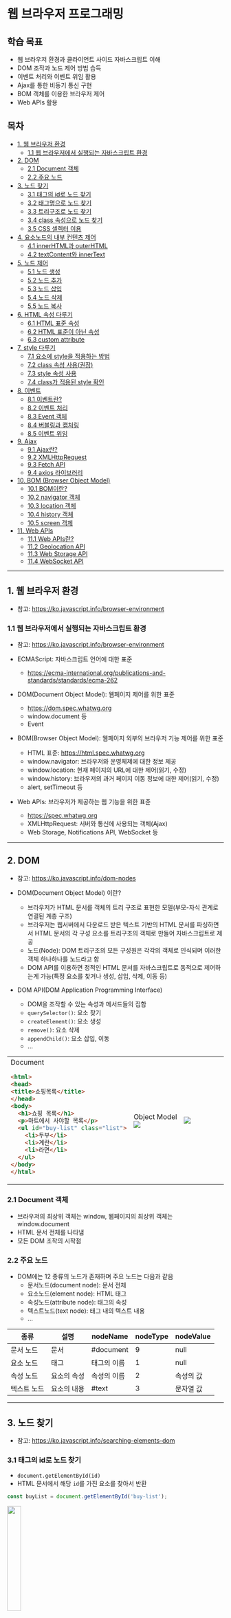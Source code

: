 # 웹 브라우저 프로그래밍

## 학습 목표
- 웹 브라우저 환경과 클라이언트 사이드 자바스크립트 이해
- DOM 조작과 노드 제어 방법 습득
- 이벤트 처리와 이벤트 위임 활용
- Ajax를 통한 비동기 통신 구현
- BOM 객체를 이용한 브라우저 제어
- Web APIs 활용

## 목차
- [1. 웹 브라우저 환경](#1-웹-브라우저-환경)
  + [1.1 웹 브라우저에서 실행되는 자바스크립트 환경](#11-웹-브라우저에서-실행되는-자바스크립트-환경)
- [2. DOM](#2-dom)
  + [2.1 Document 객체](#21-document-객체)
  + [2.2 주요 노드](#22-주요-노드)
- [3. 노드 찾기](#3-노드-찾기)
  + [3.1 태그의 id로 노드 찾기](#31-태그의-id로-노드-찾기)
  + [3.2 태그명으로 노드 찾기](#32-태그명으로-노드-찾기)
  + [3.3 트리구조로 노드 찾기](#33-트리구조로-노드-찾기)
  + [3.4 class 속성으로 노드 찾기](#34-class-속성으로-노드-찾기)
  + [3.5 CSS 셀렉터 이용](#35-css-셀렉터-이용)
- [4. 요소노드의 내부 컨텐츠 제어](#4-요소노드의-내부-컨텐츠-제어)
  + [4.1 innerHTML과 outerHTML](#41-innerhtml과-outerhtml)
  + [4.2 textContent와 innerText](#42-textcontent와-innertext)
- [5. 노드 제어](#5-노드-제어)
  + [5.1 노드 생성](#51-노드-생성)
  + [5.2 노드 추가](#52-노드-추가)
  + [5.3 노드 삽입](#53-노드-삽입)
  + [5.4 노드 삭제](#54-노드-삭제)
  + [5.5 노드 복사](#55-노드-복사)
- [6. HTML 속성 다루기](#6-html-속성-다루기)
  + [6.1 HTML 표준 속성](#61-html-표준-속성)
  + [6.2 HTML 표준이 아닌 속성](#62-html-표준이-아닌-속성)
  + [6.3 custom attribute](#63-custom-attribute)
- [7. style 다루기](#7-style-다루기)
  + [7.1 요소에 style을 적용하는 방법](#71-요소에-style을-적용하는-방법)
  + [7.2 class 속성 사용(권장)](#72-class-속성-사용권장)
  + [7.3 style 속성 사용](#73-style-속성-사용)
  + [7.4 class가 적용된 style 확인](#74-class가-적용된-style-확인)
- [8. 이벤트](#8-이벤트)
  + [8.1 이벤트란?](#81-이벤트란)
  + [8.2 이벤트 처리](#82-이벤트-처리)
  + [8.3 Event 객체](#83-event-객체)
  + [8.4 버블링과 캡처링](#84-버블링과-캡처링)
  + [8.5 이벤트 위임](#85-이벤트-위임)
- [9. Ajax](#9-ajax)
  + [9.1 Ajax란?](#91-ajax란)
  + [9.2 XMLHttpRequest](#92-xmlhttprequest)
  + [9.3 Fetch API](#93-fetch-api)
  + [9.4 axios 라이브러리](#94-axios-라이브러리)
- [10. BOM (Browser Object Model)](#10-bom-browser-object-model)
  + [10.1 BOM이란?](#101-bom이란)
  + [10.2 navigator 객체](#102-navigator-객체)
  + [10.3 location 객체](#103-location-객체)
  + [10.4 history 객체](#104-history-객체)
  + [10.5 screen 객체](#105-screen-객체)
- [11. Web APIs](#11-web-apis)
  + [11.1 Web APIs란?](#111-web-apis란)
  + [11.2 Geolocation API](#112-geolocation-api)
  + [11.3 Web Storage API](#113-web-storage-api)
  + [11.4 WebSocket API](#114-websocket-api)

---

## 1. 웹 브라우저 환경
- 참고: https://ko.javascript.info/browser-environment

### 1.1 웹 브라우저에서 실행되는 자바스크립트 환경
- 참고: https://ko.javascript.info/browser-environment

- ECMAScript: 자바스크립트 언어에 대한 표준
  + https://ecma-international.org/publications-and-standards/standards/ecma-262
- DOM(Document Object Model): 웹페이지 제어를 위한 표준
  + https://dom.spec.whatwg.org
  + window.document 등
  + Event
- BOM(Browser Object Model): 웹페이지 외부의 브라우저 기능 제어를 위한 표준
  + HTML 표준: https://html.spec.whatwg.org
  + window.navigator: 브라우저와 운영체제에 대한 정보 제공
  + window.location: 현재 페이지의 URL에 대한 제어(읽기, 수정)
  + window.history: 브라우저의 과거 페이지 이동 정보에 대한 제어(읽기, 수정)
  + alert, setTimeout 등
- Web APIs: 브라우저가 제공하는 웹 기능을 위한 표준
  + https://spec.whatwg.org
  + XMLHttpRequest: 서버와 통신에 사용되는 객체(Ajax)
  + Web Storage, Notifications API, WebSocket 등

---

## 2. DOM
- 참고: https://ko.javascript.info/dom-nodes

- DOM(Document Object Model) 이란?
  + 브라우저가 HTML 문서를 객체의 트리 구조로 표현한 모델(부모-자식 관계로 연결된 계층 구조)
  + 브라우저는 웹서버에서 다운로드 받은 텍스트 기반의 HTML 문서를 파싱하면서 HTML 문서의 각 구성 요소를 트리구조의 객체로 만들어 자바스크립트로 제공
  + 노드(Node): DOM 트리구조의 모든 구성원은 각각의 객체로 인식되며 이러한 객체 하나하나를 노드라고 함
  + DOM API를 이용하면 정적인 HTML 문서를 자바스크립트로 동적으로 제어하는게 가능(특정 요소를 찾거나 생성, 삽입, 삭제, 이동 등)

- DOM API(DOM Application Programming Interface)
  + DOM을 조작할 수 있는 속성과 메서드들의 집합
  + `querySelector()`: 요소 찾기
  + `createElement()`: 요소 생성
  + `remove()`: 요소 삭제
  + `appendChild()`: 요소 삽입, 이동
  + ...

<table><tr><td width="30%">
Document

  ```html
  <html>
  <head>
  <title>쇼핑목록</title>
  </head>
  <body>
    <h1>쇼핑 목록</h1>
    <p>마트에서 사야할 목록</p>
    <ul id="buy-list" class="list">
      <li>두부</li>
      <li>계란</li>
      <li>라면</li>
    </ul>
  </body>
  </html>
  ```

</td><td>
Object Model
<img src="images/05-02.png">

</td><td width="20%">
<img src="images/05-01.png">
</td></tr></table>


### 2.1 Document 객체
- 브라우저의 최상위 객체는 window, 웹페이지의 최상위 객체는 window.document
- HTML 문서 전체를 나타냄
- 모든 DOM 조작의 시작점

### 2.2 주요 노드
- DOM에는 12 종류의 노드가 존재하며 주요 노드는 다음과 같음
  + 문서노드(document node): 문서 전체
  + 요소노드(element node): HTML 태그
  + 속성노드(attribute node): 태그의 속성
  + 텍스트노드(text node): 태그 내의 텍스트 내용
  + ...

| 종류 | 설명 | nodeName | nodeType | nodeValue |
|------|------|----------|----------|-----------|
| 문서 노드 | 문서 | #document | 9 | null |
| 요소 노드 | 태그 | 태그의 이름 | 1 | null |
| 속성 노드 | 요소의 속성 | 속성의 이름 | 2 | 속성의 값 |
| 텍스트 노드 | 요소의 내용 | #text | 3 | 문자열 값 |

---

## 3. 노드 찾기
- 참고: https://ko.javascript.info/searching-elements-dom

### 3.1 태그의 id로 노드 찾기
- `document.getElementById(id)`
- HTML 문서에서 해당 `id`를 가진 요소를 찾아서 반환

```js
const buyList = document.getElementById('buy-list');
```

<img src="images/05-03.png" width="25%">

### 3.2 태그명으로 노드 찾기
- `document.getElementsByTagName(tagName)`
- `요소노드.getElementsByTagName(tagName)`
- 문서 전체 또는 지정한 요소노드의 하위 모든 요소를 대상으로 태그명에 해당하는 요소노드를 NodeList(유사 배열 객체)로 반환

```js
const liList = buyList.getElementsByTagName('li');
```

<img src="images/05-04.png" width="25%">

### 3.3 트리구조로 노드 찾기
- 부모/자식 노드 찾기
- 형제 노드 찾기

#### 부모/자식과 관련된 노드의 속성
- `childNodes`: 자식 노드(요소, 텍스트, 주석 등의 노드)의 목록이 저장된 NodeList(유사 배열) 객체
- `children`: 자식 요소 노드의 목록이 저장된 HTMLCollection(유사 배열) 객체
- `firstChild`: 첫번째 자식 노드(요소, 텍스트, 주석 등의 노드)
- `firstElementChild`: 첫번째 자식 요소 노드
- `lastChild`: 마지막 자식 노드(요소, 텍스트, 주석 등의 노드)
- `lastElementChild`: 마지막 자식 요소 노드
- `parentNode`: 부모 노드
- `parentElement`: 부모 요소 노드

```js
const buyList = document.getElementById('buy-list');
const firstItem = buyList.firstElementChild;
const lastItem = buyList.lastElementChild;
const liList = buyList.childNodes;
```

<img src="images/05-05.png" width="25%">

#### 형제와 관련된 노드의 속성
- `previousSibling`: 바로 앞의 형제 노드(요소, 텍스트, 주석 등의 노드)
- `previousElementSibling`: 바로 앞의 형제 요소 노드
- `nextSibling`: 바로 뒤의 형제 노드(요소, 텍스트, 주석 등의 노드)
- `nextElementSibling`: 바로 뒤의 형제 요소 노드

```js
const buyList = document.getElementById('buy-list');
const secondItem = buyList.childNodes[3];
const firstItem = secondItem.previousElementSibling;
const lastItem = secondItem.nextElementSibling;
```

<img src="images/05-05.png" width="25%">

### 3.4 class 속성으로 노드 찾기
- `document.getElementsByClassName(className)`
- 지정한 클래스명을 가진 요소 노드의 목록을 반환(NodeList, 유사 배열 객체)

```js
const buyList = document.getElementsByClassName('list')[0];
```

<img src="images/05-06.png" width="25%">

### 3.5 CSS 셀렉터 이용
- Selector: CSS에서 사용하는 노드 선택 구문
  + 참고: https://developer.mozilla.org/ko/docs/Web/CSS/CSS_selectors
- `document.querySelector(selector)`: 지정한 selector 구문에 매칭되는 노드 목록 중 첫번째 노드를 반환
- `document.querySelectorAll(selector)`: 지정한 selector 구문에 매칭되는 노드 목록을 반환(NodeList, 유사 배열 객체)

```js
const buyList = document.querySelector('.list');
const buyList = document.querySelector('#buy-list');
const buyList = document.querySelectorAll('ul')[0];
```

<img src="images/05-07.png" width="25%">

---

## 4. 요소노드의 내부 컨텐츠 제어
- 참고: https://ko.javascript.info/basic-dom-node-properties

### 4.1 innerHTML과 outerHTML
- `elem.innerHTML`: elem의 내부 HTML 코드의 값을 조회하거나 수정 (elem 자신은 제외)
- `elem.outerHTML`: elem의 내부 HTML 코드의 값을 조회하거나 수정 (elem 자신을 포함)

```html
  <ul id="buy-list" class="list">
    <li>두부</li>
    <li>계란</li>
    <li>라면</li>
  </ul>
```

```js
const shoppingList = document.querySelector('#buy-list');
// '\n    <li>두부</li>\n    <li>계란</li>\n    <li>라면</li>\n  '
console.log(shoppingList.innerHTML);
// '<ul id="buy-list" class="list">\n    <li>두부</li>\n    <li>계란</li>\n    <li>라면</li>\n  </ul>'
console.log(shoppingList.outerHTML);
```

### 4.2 textContent와 innerText
- `elem.textContent`: elem의 내부 텍스트 노드의 값을 조회하거나 수정
  + 소스코드의 값 그대로 조회
- `elem.innerText`: elem의 내부 텍스트 노드의 값을 조회하거나 수정
  + 브라우저에 의해서 실제 보이는 값으로 조회, 화면에 보이지 않는 요소는 제외

<table><tr><td>

```html
  <ul id="buy-list" class="list">
    <li>두부<span>✔️</span></li>
    <li>계란<span hidden>✔️</span></li>
    <li>라면<span>✔️</span></li>
  </ul>
```

</td><td width="20%">

<img src="images/05-08.png">

</td></tr></table>

```js
const secondLi = document.querySelector('#buy-list > li:nth-child(2)');
console.log(secondLi.textContent); // 계란✔️
console.log(secondLi.innerText);   // 계란
```

---

## 5. 노드 제어
- 참고: https://ko.javascript.info/modifying-document

### 5.1 노드 생성
- `document.createElement(nodeName)`: 지정한 태그명으로 요소노드 생성
- `document.createTextNode(nodeValue)`: 지정한 내용으로 텍스트노드 생성
- `document.createAttribute(attributeName)`: 지정한 이름으로 속성노드 생성

<table><tr><td>

```js
const newLiNode = document.createElement('li');
const newTextNode = document.createTextNode('우유');
```

</td><td width="20%">

<img src="images/05-09.png">

</td></tr></table>

### 5.2 노드 추가
- `요소노드.appendChild(childNode)`: 지정한 노드를 요소노드의 마지막 자식노드로 추가

<table><tr><td>

```js
const newLiNode = document.createElement('li');
const newTextNode = document.createTextNode('우유');
newLiNode.appendChild(newTextNode);
```

</td><td width="20%">
<img src="images/05-10.png">
</td></tr></table>

```js
const buyList = document.querySelector('#buy-list');
buyList.appendChild(newLiNode);
```

<img src="images/05-11.png" width="50%">

### 5.3 노드 삽입
- `요소노드.insertBefore(newNode, targetNode)`: 지정한 노드를 targetNode 앞에 삽입

<table><tr><td>

```js
const newLiNode = document.createElement('li');
const newTextNode = document.createTextNode('우유');
newLiNode.appendChild(newTextNode);
```

</td><td width="20%">
<img src="images/05-10.png">
</td></tr></table>

```js
const buyList = document.querySelector('#buy-list');
buyList.insertBefore(newLiNode, buyList.firstChild);
```

<img src="images/05-12.png" width="50%">

### 5.4 노드 삭제
- `요소노드.removeChild(childNode)`: 지정한 자식 노드를 삭제
- `요소노드.remove()`: 자신을 삭제

```js
const buyList = document.querySelector('#buy-list');
buyList.removeChild(buyList.firstElementChild);
buyList.firstElementChild.remove();
```

<img src="images/05-13.png">

### 5.5 노드 복사
- `노드.cloneNode(withChild)`: 지정한 노드를 복사
  + withChild가 true이면 하위 모든 노드를 같이 복사, false이면 지정한 노드만 복사

<table><tr><td>

```js
const buyList = document.querySelector('#buy-list');
const cloneLi = buyList.firstElementChild.cloneNode(true);
buyList.appendChild(cloneLi);
```

</td><td width="20%">
<img src="images/05-14.png">
</td></tr></table>

<img src="images/05-15.png" width="50%">

---

## 6. HTML 속성 다루기
- 참고: https://ko.javascript.info/dom-attributes-and-properties

### 6.1 HTML 표준 속성
- DOM 객체의 속성으로 저장됨

```html
<a href="hello.html">눌러봐</a>
<img src="hello.png" format="png" data-size="10">
<input type="text" name="userName">
```

```js
const aElem = document.querySelector('a');
console.log(aElem.href); // 'http://127.0.0.1:8080/hello.html'

const imgElem = document.querySelector('img');
console.log(imgElem.src); // 'http://127.0.0.1:8080/hello.png'

imgElem.src = 'bye.png';
console.log(imgElem.src); // 'http://127.0.0.1:8080/bye.png'

const inputElem = document.querySelector('input');
console.log(inputElem.type); // 'text'
console.log(inputElem.name); // 'userName'
```

### 6.2 HTML 표준이 아닌 속성
- `elem.getAttribute(attrName)` 메서드로 읽기
- `elem.setAttribute(attrName, attrValue)` 메서드로 쓰기

```html
<a href="hello.html">눌러봐</a>
<img src="hello.png" format="png" data-size="10">
<input type="text" name="userName">
```

```js
const imgElem = document.querySelector('img');
console.log(imgElem.format); // undefined
console.log(imgElem.getAttribute('format')); // 'png'
imgElem.setAttribute('format', 'jpg'); // 'jpg'
console.log(imgElem.getAttribute('format')); // 'jpg'
```

### 6.3 custom attribute
- 개발자가 임의로 부여한 HTML 속성
- `data-age`, `data-user-name` 처럼 'data-' 접두어로 시작
- `elem.dataset.age`, `elem.dataset.userName` 처럼 `dataset` 객체의 속성으로 접근 가능<img src="images/05-15.png" width="50%">
  + 속성명을 `-`로 연결했을 경우 카멜케이스로 변환된 속성명 사용

```html
<a href="hello.html">눌러봐</a>
<img src="hello.png" format="png" data-size="10">
<input type="text" name="userName">
```

```js
const aElem = document.querySelector('a');
console.log(aElem.getAttribute('data-size')); // '10'
console.log(aElem.dataset.size); // '10'
aElem.dataset.size = 20;
console.log(aElem.dataset.size); // '20'
```

## 7. style 다루기
- 참고: https://ko.javascript.info/styles-and-classes

### 7.1 요소에 style을 적용하는 방법
- CSS의 class 작성 후 HTML 요소의 class 속성으로 적용
- HTML 요소의 style 속성에 직접 스타일 지정

### 7.2 class 속성 사용(권장)
- 재사용성: 여러 요소에 적용 가능
- 성능 향상: 브라우저의 캐싱
- 유지보수: CSS 파일에서 일괄적인 스타일 관리

```css
.pad100 {
  padding: 100px;
}
.size30 {
  font-size: 30px;
}
```

```html
<ul class="pad100 size30">
  <li>두부</li>
  <li>계란</li>
</ul>
```

#### class 값 전체에 접근
- `elem.className`: class 값이 문자열로 저장되어 있는 속성
  + class는 예약어라서 사용하지 못하므로 className을 대신 사용
- class 값 전체를 바꿀때는 `elem.className = 'pad60 size20'` 처럼 직접 값을 명시

#### class 속성을 하나씩 접근
- `elem.classList`: class 속성의 목록을 가지고 있는 유사 배열 객체
- classList의 속성은 읽기 전용이므로 값을 수정하기 위해서는 classList의 메서드 사용

- `elem.classList.add('hello')`: hello 클래스 추가
- `elem.classList.replace('hello', 'world')`: hello 클래스 수정
- `elem.classList.remove('world')`: hello 클래스 제거
- `elem.classList.toggle('hello')`: hello 클래스가 있으면 제거하고 없으면 추가
- `elem.classList.contains('hello')`: hello 클래스의 존재 여부 반환

```js
elem.classList.add('active');
elem.classList.remove('inactive');
elem.classList.toggle('visible');
```

### 7.3 style 속성 사용
- 동적 스타일이 필요한 경우에만 제한적으로 style 속성 사용

```js
<span style="font-size: 40px;">😆</span>
```

#### style 속성 제어
- `elem.style`: HTML 요소의 `style` 정보가 객체로 저장되어 있는 속성

- 스타일 속성에 접근할 경우 `elem.style.스타일속성명` 형태로 사용
  + `elem.style.top = '10px'`
  + `elem.style.left = '20px'`

- font-size 같이 `-`로 연결한 스타일 속성은 카멜케이스로 변환된 속성명 사용
  + `elem.style.fontSize = '10px'`
  + `elem.style.backgroundColor = 'yellow'`

- 요소노드의 style 속성은 객체이기 때문에 한번에 바꾸기 위해서 문자열을 직접 할당하는 대신 cssText 속성 사용
  + `elem.style = 'font-size: 10px; background-color: yellow;'` (x)
  + `elem.style.cssText = 'font-size: 10px; background-color: yellow;'` (O)

### 7.4 class가 적용된 style 확인
- `getComputedStyle(element, [pseudo])`: 최종 계산된 스타일 객체 반환
  + 외부 css 파일, 내부 `<style>`, 인라인 스타일 등 모든 스타일 요소가 반영된 최종 계산된 스타일 반환
  + `elem.style`과 유사한 스타일 정보가 담긴 객체를 반환하지만 모든 속성은 읽기 전용
  + `element`: 스타일 값을 읽을 요소노드
  + `pseudo`: `::before` 같은 pseudo-element의 스타일이 필요할 때

---

## 8. 이벤트
- 참고: https://ko.javascript.info/introduction-browser-events

### 8.1 이벤트란?
- 브라우저에서 어떤 일이 일어났음을 알려주는 신호
- 클릭, 키보드 입력, 마우스 이동, 스크롤 등의 작업
- 주로 요소 노드에서 발생

#### 주요 이벤트 종류
- 마우스 이벤트: click, mousedown, mouseup, mousemove, mouseover, mouseout
- 키보드 이벤트: keydown, keyup
- 폼 이벤트: focus, blur, input, change, submit
- 스크롤 이벤트: scroll
- 문서 로딩 이벤트: load, DOMContentLoaded, beforeunload, unload

### 8.2 이벤트 처리
- 이벤트 핸들러(Event Handler)
  + 특정 이벤트가 발생했을 때 실행되는 함수
- 이벤트 리스너(Event Listener)
  + 이벤트를 감지하고, 발생 시 이벤트 핸들러를 호출하는 매커니즘
  + 이벤트가 발생하는 대상에 이벤트와 이벤트 핸들러를 등록하는 시스템

#### DOM 프로퍼티에 이벤트 핸들러 할당
- DOM Level 0 이벤트 모델
  + 원래는 비표준 이었지만 현재는 호환성을 위해 HTML 표준으로 추가됨
- 요소 노드의 `on<event>` 속성에 이벤트 핸들러를 등록하면 `<event>`가 발생했을 때 등록한 핸들러가 호출됨
- onclick, onmousemove, onkeydown 등

```html
<button>눌러봐</button>
```

```js
const btn = document.querySelector('button');
btn.onclick = function(){
  console.log('버튼 클릭');
}
```

#### HTML 인라인 방식
- DOM Level 0 이벤트 모델
  + 원래는 비표준 이었지만 현재는 호환성을 위해 HTML 표준으로 추가됨
- HTML 태그의 `on<event>` 속성에 `<event>`가 발생했을 때 실행할 코드 지정
- 브라우저는 실행할 코드로 구성된 이벤트 핸들러를 만들어서 요소 노드의 `on<event>` 속성에 등록

```html
<button onclick="console.log('버튼 클릭');">눌러봐</button>
```

- 브라우저에 의해서 다음처럼 동작함
  ```js
  var btn = document.querySelector('button');
  btn.onclick = function(){
    console.log('버튼 클릭');
  }
  ```

#### DOM Level 0 방식의 불편한 점
- `on<event>` 속성의 값은 한개만 존재할 수 있기 때문에 이벤트 핸들러를 여러번 할당하면 기존 값이 덮어 씌워져서 이벤트 핸들러를 여러개 등록할 수 없음

```js
const btn = document.querySelector('button');
btn.onclick = function(){
  console.log('버튼 클릭1');
}
btn.onclick = function(){
  console.log('버튼 클릭2'); // 이전 핸들러가 덮어씌워짐
}
```

#### DOM Level 2 이벤트 모델(DOM 표준)
- DOM Level 0 이벤트 모델 대신 권장되는 이벤트 등록 방식

- `elem.addEventListener(event, handler, [useCapture])`
  + `elem` 요소노드에 `event` 발생시 실행할 `handler` 함수를 등록
  + event: 이벤트 이름 (click, mousemove, keydown 등)
  + handler: 핸들러 함수
  + useCapture: 캡처링 단계의 이벤트 캐치 여부. 기본은 false이고 버블링 단계의 이벤트를 캐치함

```js
const btn = document.querySelector('button');
btn.addEventListener('click', function(){
  console.log('버튼 클릭');
});
btn.addEventListener('click', function(){
  console.log('버튼 클릭'); // 여러 핸들러 등록 가능
});
```

##### `elem.removeEventListener(event, handler, [useCapture])`
- `elem` 요소노드에 `event` 발생시 실행할 `handler` 함수를 제거
- 핸들러를 등록할 때 지정했던 매개변수와 동일한 인자값의 핸들러가 삭제됨

```js
const btn = document.querySelector('button');
btn.addEventListener('click', function(){
  console.log('버튼 클릭');
});
btn.removeEventListener('click', function(){ // 제거 안됨 - 다른 함수 객체
  console.log('버튼 클릭');
});

// 제거하려면 함수를 변수에 저장
const btn = document.querySelector('button');
function handleClick(){
  console.log('버튼 클릭');
}
btn.addEventListener('click', handleClick, true);
btn.removeEventListener('click', handleClick, true); // 제거됨
```

### 8.3 Event 객체
- 발생한 이벤트의 상세 정보를 담고 있는 객체
- click 이벤트 였다면 마우스의 어떤 버튼이 눌렸는지, keydown 이벤트 였다면 어떤 키가 눌렸는지 처럼 이벤트 상세 정보를 확인하고 싶을때 사용
- 이벤트 핸들러 함수의 첫번째 인자값으로 전달됨

```js
document.addEventListener('mousemove', function(event){
  console.log('마우스 좌표', event.clientX, event.clientY);
});
```

#### 주요 속성과 메서드
- `type`: 발생한 이벤트 명
- `target`: 실제 이벤트가 발생한 요소
- `currentTarget`: 이벤트 핸들러가 등록된 요소
  + `<button>`의 부모 `<div>`에 click 이벤트를 등록하고 button을 누르면 `<div>` 내부가 눌렸으므로 이벤트 핸들러가 호출됨. 이때 target은 `<button>`이 되고 currentTarget은 `<div>`가 됨
- `preventDefault()`: 브라우저의 기본 동작을 취소하는 메서드
  + `<a>` 태그를 누르면 href 주소로 페이지를 이동하는게 브라우저의 기본 동작
  + `<button type="submit">` 버튼을 누르면 서버로 데이터를 전송하는게 브라우저의 기본 동작
- `stopPropagation()`: 이벤트 전파를 중단하는 메서드
- 그밖에 이벤트 종류별로 사용 가능한 속성 제공

<table><tr><td>

```html
<div style="background-color: gray;">
  <button>눌러봐</button>
</div>
```

</td><td width="30%">
<img src="images/05-16.png">
</td></tr></table>

```js
var div = document.querySelector('div');
div.addEventListener('click', function(event){
  // button 클릭시 button div div
  // div 클릭시 div div div
  console.log(event.target, event.currentTarget, this);
});
```

### 8.4 버블링과 캡처링
- 참고: https://ko.javascript.info/bubbling-and-capturing

#### 버블링(bubbling)
- 특정 요소에 이벤트가 발생하면 해당 요소의 이벤트 핸들러가 먼저 실행된 후 document까지 부모 요소의 이벤트 핸들러가 연달아 실행되는 현상
- addEventListener()의 세번째 매개변수인 useCapture를 생략하면 기본값은 false이고 이는 버블링 단계의 이벤트를 캐치

<img src="images/05-17.png" width="30%">

```html
<html onclick="d()">
  <body onclick="c()">
    <div onclick="b()">
      <button>눌러봐</button>
    </div>
  </body>
</html>
```

```js
document.querySelector('button').addEventListener('click', a, false); // 버블링
```

- `button` 클릭시
  + a() -> b() -> c() -> d() -> document의 onclick 핸들러
  
##### 버블링 중단
- `event.stopPropagation()` 호출시 이벤트 전파 중단
  + 대부분의 경우 버블링을 중단 시킬 일은 없음

#### 캡처링(capturing)
- 이벤트가 document에서 시작해서 타겟 요소까지 하위 요소로 전파되는 단계
- `addEventListener()`의 세번째 매개변수인 useCapture를 true로 지정하면 캡처링 단계의 이벤트를 캐치(버블링 단계의 이벤트는 캐치되지 않음)
  + 대부분의 경우 캡처링을 사용할 일은 없음

```html
<html onclick="d()">
  <body onclick="c()">
    <div onclick="b()">
      <button>눌러봐</button>
    </div>
  </body>
</html>
```

```js
document.querySelector('button').addEventListener('click', a, true); // 캡처링
```

- `button` 클릭시
  + document의 onclick 핸들러 -> d() -> c() -> b() -> a()

#### 이벤트 전파 단계
1. 캡처링(capturing) 단계: 이벤트가 document에서 시작해서 타겟 요소까지 하위 요소로 전파되는 단계
2. 타겟(target) 단계: 이벤트가 타겟 요소에 도달
3. 버블링(bubbling) 단계: 이벤트가 다시 타겟 요소에서 document까지 상위 요소로 전파되는 단계

<img src="images/05-18.png" width="50%">

### 8.5 이벤트 위임
- 참고: https://ko.javascript.info/event-delegation

- 이벤트 발생시 비슷한 처리를 해야하는 요소들이 여럿 있을 경우 각 요소에 하나씩 이벤트 핸들러를 할당하지 않고 공통의 부모 요소에 이벤트 핸들러를 하나만 할당해서 처리하는 방식
- 자식의 이벤트가 부모에게 전파되는 이벤트 버블링을 활용
- event.target 속성으로 실제 이벤트가 발생한 요소 확인 가능
- 동적으로 추가된 자식 요소에 따로 이벤트를 추가할 필요 없음

<table><tr><td>

```html
<style>
td {
  border: 1px solid;
  padding: 10px;
}
td.red {
  background-color: red;
}
</style>

<table>
  <tr>
    <td>1</td><td>2</td><td>3</td>
  </tr>
  <tr>
    <td>4</td><td>5</td><td>6</td>
  </tr>
  <tr>
    <td>7</td><td>8</td><td>9</td>
  </tr>
</table>
```

</td><td width="30%">
<img src="images/05-19.png">
</td></tr></table>

```js
const table = document.querySelector('table');
table.addEventListener('click', function(event){
  if(event.target.tagName === 'TD'){
    event.target.classList.toggle('red'); // 클래스 토글
  }
});
```

---
